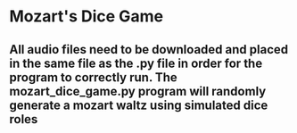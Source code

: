 # Mozart's Dice Game
## All audio files need to be downloaded and placed in the same file as the .py file in order for the program to correctly run. The mozart_dice_game.py program will randomly generate a mozart waltz using simulated dice roles
